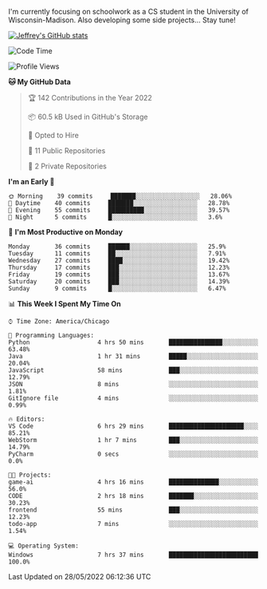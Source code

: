 

I'm currently focusing on schoolwork as a CS student in the University of Wisconsin-Madison.
Also developing some side projects...
Stay tune!

<!-- [![wakatime](https://wakatime.com/badge/user/99a12255-d5fa-4530-a56f-b1f6efe8669d.svg?style=for-the-badge)](https://wakatime.com/@99a12255-d5fa-4530-a56f-b1f6efe8669d) -->

[![Jeffrey's GitHub stats](https://github-readme-stats.vercel.app/api?username=slijeff&count_private=true&show_icons=true)](https://github.com/anuraghazra/github-readme-stats)

<!-- [![Jeffrey's wakatime stats](https://github-readme-stats.vercel.app/api/wakatime?username=slijeff&custom_title=Coding+Time+Last+Week)](https://github.com/slijeff/github-readme-stats) -->

<!-- [![Top Langs](https://github-readme-stats.vercel.app/api/top-langs/?username=slijeff&count_private=true&langs_count=8&hide=javascript&custom_title=Repo+Languages)](https://github.com/anuraghazra/github-readme-stats) -->

<!--START_SECTION:waka-->
![Code Time](http://img.shields.io/badge/Code%20Time-0%20secs-blue)

![Profile Views](http://img.shields.io/badge/Profile%20Views-0-blue)

**🐱 My GitHub Data** 

> 🏆 142 Contributions in the Year 2022
 > 
> 📦 60.5 kB Used in GitHub's Storage 
 > 
> 💼 Opted to Hire
 > 
> 📜 11 Public Repositories 
 > 
> 🔑 2 Private Repositories  
 > 
**I'm an Early 🐤** 

```text
🌞 Morning    39 commits     ███████░░░░░░░░░░░░░░░░░░   28.06% 
🌆 Daytime    40 commits     ███████░░░░░░░░░░░░░░░░░░   28.78% 
🌃 Evening    55 commits     ██████████░░░░░░░░░░░░░░░   39.57% 
🌙 Night      5 commits      █░░░░░░░░░░░░░░░░░░░░░░░░   3.6%

```
📅 **I'm Most Productive on Monday** 

```text
Monday       36 commits     ██████░░░░░░░░░░░░░░░░░░░   25.9% 
Tuesday      11 commits     ██░░░░░░░░░░░░░░░░░░░░░░░   7.91% 
Wednesday    27 commits     ████░░░░░░░░░░░░░░░░░░░░░   19.42% 
Thursday     17 commits     ███░░░░░░░░░░░░░░░░░░░░░░   12.23% 
Friday       19 commits     ███░░░░░░░░░░░░░░░░░░░░░░   13.67% 
Saturday     20 commits     ███░░░░░░░░░░░░░░░░░░░░░░   14.39% 
Sunday       9 commits      █░░░░░░░░░░░░░░░░░░░░░░░░   6.47%

```


📊 **This Week I Spent My Time On** 

```text
⌚︎ Time Zone: America/Chicago

💬 Programming Languages: 
Python                   4 hrs 50 mins       ███████████████░░░░░░░░░░   63.48% 
Java                     1 hr 31 mins        █████░░░░░░░░░░░░░░░░░░░░   20.04% 
JavaScript               58 mins             ███░░░░░░░░░░░░░░░░░░░░░░   12.79% 
JSON                     8 mins              ░░░░░░░░░░░░░░░░░░░░░░░░░   1.81% 
GitIgnore file           4 mins              ░░░░░░░░░░░░░░░░░░░░░░░░░   0.99%

🔥 Editors: 
VS Code                  6 hrs 29 mins       █████████████████████░░░░   85.21% 
WebStorm                 1 hr 7 mins         ███░░░░░░░░░░░░░░░░░░░░░░   14.79% 
PyCharm                  0 secs              ░░░░░░░░░░░░░░░░░░░░░░░░░   0.0%

🐱‍💻 Projects: 
game-ai                  4 hrs 16 mins       ██████████████░░░░░░░░░░░   56.0% 
CODE                     2 hrs 18 mins       ███████░░░░░░░░░░░░░░░░░░   30.23% 
frontend                 55 mins             ███░░░░░░░░░░░░░░░░░░░░░░   12.23% 
todo-app                 7 mins              ░░░░░░░░░░░░░░░░░░░░░░░░░   1.54%

💻 Operating System: 
Windows                  7 hrs 37 mins       █████████████████████████   100.0%

```


 Last Updated on 28/05/2022 06:12:36 UTC
<!--END_SECTION:waka-->
